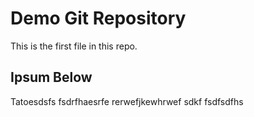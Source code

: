 # Demo Git Repository

This is the first file in this repo.

## Ipsum Below

Tatoesdsfs fsdrfhaesrfe rerwefjkewhrwef sdkf fsdfsdfhs
